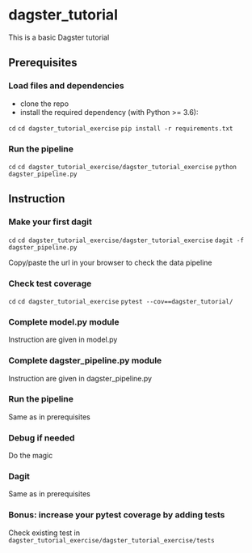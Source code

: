 # dagster_tutorial

This is a basic Dagster tutorial

## Prerequisites

### Load files and dependencies

- clone the repo
- install the required dependency (with Python >= 3.6):

`cd`
`cd dagster_tutorial_exercise`
`pip install -r requirements.txt`

### Run the pipeline

`cd`
`cd dagster_tutorial_exercise/dagster_tutorial_exercise`
`python dagster_pipeline.py`

## Instruction

### Make your first dagit

`cd`
`cd dagster_tutorial_exercise/dagster_tutorial_exercise`
`dagit -f dagster_pipeline.py`

Copy/paste the url in your browser to check the data pipeline
### Check test coverage

`cd`
`cd dagster_tutorial_exercise`
`pytest --cov==dagster_tutorial/`

### Complete model.py module

Instruction are given in model.py
### Complete dagster_pipeline.py module

Instruction are given in dagster_pipeline.py
### Run the pipeline

Same as in prerequisites

### Debug if needed

Do the magic
### Dagit

Same as in prerequisites

### Bonus: increase your pytest coverage by adding tests

Check existing test in `dagster_tutorial_exercise/dagster_tutorial_exercise/tests`
